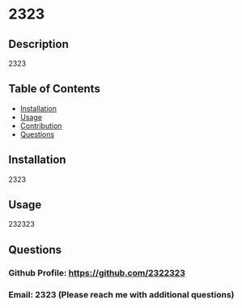 # 2323


## Description

2323


## Table of Contents

- [Installation](#installation)
- [Usage](#usage)
- [Contribution](#contribution)
- [Questions](#questions)



## Installation

2323


## Usage



232323


## Questions

### Github Profile: https://github.com/2322323
### Email: 2323 (Please reach me with additional questions)
